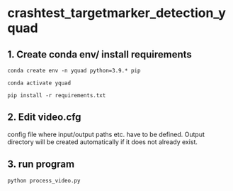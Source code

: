 # crashtest_targetmarker_detection_yquad

## 1. Create conda env/ install requirements
`conda create env -n yquad python=3.9.* pip`

`conda activate yquad`

`pip install -r requirements.txt`

## 2. Edit video.cfg
config file where input/output paths etc. have to be defined.
Output directory will be created automatically if it does not already exist.

## 3. run program
`python process_video.py`

